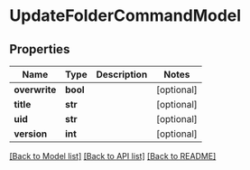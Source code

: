 # UpdateFolderCommandModel

## Properties
Name | Type | Description | Notes
------------ | ------------- | ------------- | -------------
**overwrite** | **bool** |  | [optional] 
**title** | **str** |  | [optional] 
**uid** | **str** |  | [optional] 
**version** | **int** |  | [optional] 

[[Back to Model list]](../README.md#documentation-for-models) [[Back to API list]](../README.md#documentation-for-api-endpoints) [[Back to README]](../README.md)


